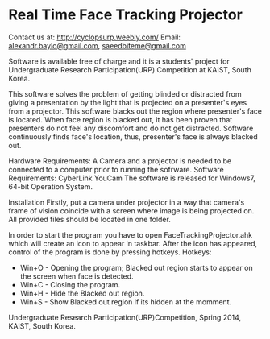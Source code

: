 # Real Time Face Tracking Projector

Contact us at:
http://cyclopsurp.weebly.com/
Email: alexandr.baylo@gmail.com, saeedbiteme@gmail.com

Software is available free of charge and it is a students' project for Undergraduate Research Participation(URP) Competition at KAIST, South Korea.

This software solves the problem of getting blinded or distracted from giving a presentation by the light that is projected on a presenter's eyes from a projector. This software blacks out the region where presenter's face is located. When face region is blacked out, it has been proven that presenters do not feel any discomfort and do not get distracted. Software continuously finds face's location, thus, presenter's face is always blacked out.

Hardware Requirements: A Camera and a projector is needed to be connected to a computer prior to running the sofrware. 
Software Requirements: CyberLink YouCam
The software is released for Windows7, 64-bit Operation System.

Installation
Firstly, put a camera under projector in a way that camera's frame of vision coincide with a screen where image is being projected on.
All provided files should be located in one folder.

In order to start the program you have to open FaceTrackingProjector.ahk which will create an icon to appear in taskbar. After the icon has appeared, control of the program is done by pressing hotkeys.
Hotkeys:
* Win+O - Opening the program; Blacked out region starts to appear on the screen when face is detected.
* Win+C - Closing the program.
* Win+H - Hide the Blacked out region.
* Win+S - Show Blacked out region if its hidden at the momment.

Undergraduate Research Participation(URP)Competition, Spring 2014, KAIST, South Korea.
